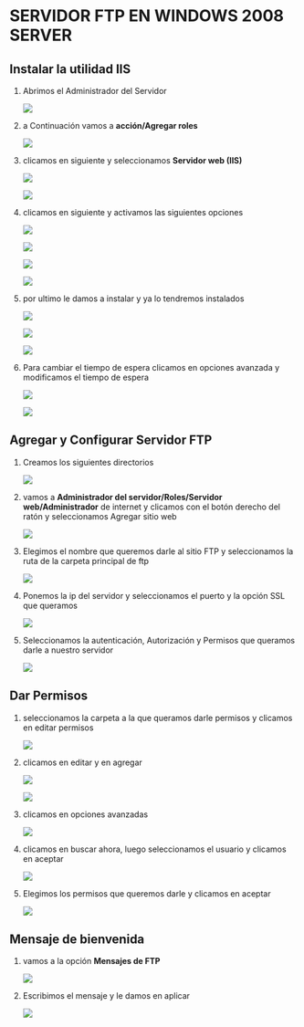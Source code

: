 # SERVIDOR FTP EN WINDOWS 2008 SERVER## Instalar la utilidad IIS1. Abrimos el Administrador del Servidor	![](img/Screenshot_1.png)2.  a Continuación vamos a **acción/Agregar roles**	![](img/Screenshot_2.png)3. clicamos en siguiente y seleccionamos **Servidor web (IIS)**	![](img/Screenshot_3.png)		![](img/Screenshot_4.png)3. clicamos en siguiente y activamos las siguientes opciones	![](img/Screenshot_5.png)	![](img/Screenshot_6.png)	![](img/Screenshot_7.png)	![](img/Screenshot_8.png)4. por ultimo le damos a instalar y ya lo tendremos instalados	![](img/Screenshot_9.png)	![](img/Screenshot_10.png)	![](img/Screenshot_11.png)5. Para cambiar el tiempo de espera clicamos en opciones avanzada y modificamos el tiempo de espera	![](img/Screenshot_24.png)	![](img/Screenshot_25.png)## Agregar y Configurar Servidor FTP1. Creamos los siguientes directorios	![](img/Screenshot_26.png)2.  vamos a **Administrador del servidor/Roles/Servidor web/Administrador** de internet y clicamos con el botón derecho del ratón y seleccionamos Agregar sitio web	![](img/Screenshot_12.png)3. Elegimos el nombre que queremos darle al sitio FTP y seleccionamos la ruta de la carpeta principal de ftp	![](img/Screenshot_13.png)  4. Ponemos la ip del servidor y seleccionamos el puerto y la opción SSL que queramos	![](img/Screenshot_14.png)5. Seleccionamos la autenticación, Autorización y Permisos que queramos darle a nuestro servidor	![](img/Screenshot_15.png)## Dar Permisos1. seleccionamos la carpeta a la que queramos darle permisos y clicamos en editar permisos	![](img/Screenshot_16.png)2. clicamos en editar y en agregar	![](img/Screenshot_17.png)	![](img/Screenshot_18.png)3. clicamos en opciones avanzadas	![](img/Screenshot_19.png)4. clicamos en buscar ahora, luego seleccionamos el usuario y clicamos en aceptar	![](img/Screenshot_20.png)5. Elegimos los permisos que queremos darle y clicamos en aceptar	![](img/Screenshot_21.png)## Mensaje de bienvenida1. vamos a la opción **Mensajes de FTP**		![](img/Screenshot_22.png)2.  Escribimos el mensaje y le damos en aplicar	![](img/Screenshot_23.png)